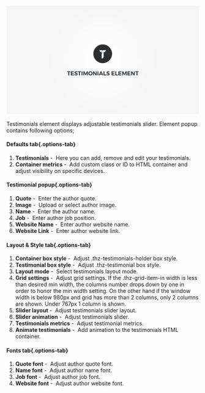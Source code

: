 <div class="thz-doc-image max">
<a class="thz-lightbox mfp-iframe" href="https://www.youtube.com/watch?v=-obqN8Jubt4" data-mfp-title="Creatus WordPress Theme Testimonials Element" data-modal-size="large">
	<img src="../../docs-media/splash-testimonials-element.jpg" alt="Creatus WordPress Theme Testimonials Element" />
</a>
</div>

Testimonials element displays adjustable testimonials slider. Element popup contains following options;

#### Defaults tab{.options-tab}
1. __Testimonials__&nbsp;-&nbsp; Here you can add, remove and edit your testimonials.
1. __Container metrics__&nbsp;-&nbsp; Add custom class or ID to HTML container and adjust visibility on specific devices.

#### Testimonial popup{.options-tab}
1. __Quote__&nbsp;-&nbsp; Enter the author quote.
1. __Image__&nbsp;-&nbsp; Upload or select author image.
1. __Name__&nbsp;-&nbsp; Enter the author name.
1. __Job__&nbsp;-&nbsp; Enter author job position.
1. __Website Name__&nbsp;-&nbsp; Enter author website name.
1. __Website Link__&nbsp;-&nbsp; Enter author website link.

#### Layout & Style tab{.options-tab}
1. __Container box style__&nbsp;-&nbsp; Adjust .thz-testimonials-holder box style.
1. __Testimonial box style__&nbsp;-&nbsp; Adjust .thz-testimonial box style.
1. __Layout mode__&nbsp;-&nbsp; Select testimonials layout mode.
1. __Grid settings__&nbsp;-&nbsp; Adjust grid settings. If the .thz-grid-item-in width is less than desired min width, the columns number drops down by one in order to honor the min width setting. On the other hand if the window width is below 980px and grid has more than 2 columns, only 2 columns are shown. Under 767px 1 column is shown.
1. __Slider layout__&nbsp;-&nbsp; Adjust testimonials slider layout.
1. __Slider animation__&nbsp;-&nbsp; Adjust testimonials slider.
1. __Testimonials metrics__&nbsp;-&nbsp; Adjust testimonial metrics.
1. __Animate testimonials__&nbsp;-&nbsp; Add animation to the testimonials HTML container.

#### Fonts tab{.options-tab}
1. __Quote font__&nbsp;-&nbsp; Adjust author quote font.
1. __Name font__&nbsp;-&nbsp; Adjust author name font.
1. __Job font__&nbsp;-&nbsp; Adjust author job font.
1. __Website font__&nbsp;-&nbsp; Adjust author website font.